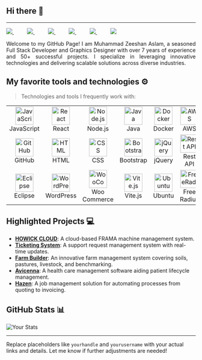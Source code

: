 ## Hi there 👋
---
<div align="justify">

<a href="https://www.instagram.com/devzami/">
<img src="https://img.shields.io/badge/Instagram-%23E4405F.svg?style=for-the-badge&logo=Instagram&logoColor=white">
</a>
 &nbsp;&nbsp;&nbsp;&nbsp;&nbsp;&nbsp;&nbsp;&nbsp;
<a href="https://www.youtube.com/devzami">
<img src="https://img.shields.io/badge/YouTube-FF0000?style=for-the-badge&logo=youtube&logoColor=white">
</a>
&nbsp;&nbsp;&nbsp;&nbsp;&nbsp;&nbsp;&nbsp;&nbsp;
<a href="https://twitter.com/devzami">
<img src="https://img.shields.io/badge/Twitter-%231DA1F2.svg?style=for-the-badge&logo=Twitter&logoColor=white">
</a>
&nbsp;&nbsp;&nbsp;&nbsp;&nbsp;&nbsp;&nbsp;&nbsp;
<a href="https://www.linkedin.com/in/devzami/">
<img src="https://img.shields.io/badge/Linkedin-%231DA1F2.svg?style=for-the-badge&logo=Linkedin&logoColor=white">
</a>
&nbsp;&nbsp;&nbsp;&nbsp;&nbsp;&nbsp;&nbsp;&nbsp;
<a href="https://t.me/devzami/">
<img src="https://img.shields.io/badge/telegram-2CA5E0?style=for-the-badge&logo=telegram&logoColor=white">
</a>
&nbsp;&nbsp;&nbsp;&nbsp;&nbsp;&nbsp;&nbsp;&nbsp;
<a href="https://gitlab.com/devzami">
<img src="https://img.shields.io/badge/gitlab-330F63?style=for-the-badge&logo=gitlab&logoColor=white">
</a>

</div>
<p></p>
<p align="justify">
Welcome to my GitHub Page! I am Muhammad Zeeshan Aslam, a seasoned Full Stack Developer and Graphics Designer with over 7 years of experience and 50+ successful projects. I specialize in leveraging innovative technologies and delivering scalable solutions across diverse industries.
</p>

## My favorite tools and technologies ⚙️

> Technologies and tools I frequently work with:

<table>
  <tr>
   	<td align="center"><img src="https://techstack-generator.vercel.app/js-icon.svg" alt="JavaScript" width="48" height="48" /><br>JavaScript</td>
   	<td align="center"><img src="https://techstack-generator.vercel.app/react-icon.svg" alt="React" width="48" height="48" /><br>React</td>
   	<td align="center"><img src="https://icon.icepanel.io/Technology/svg/Node.js.svg" alt="Node.js" width="48" height="48" /><br>Node.js</td>
   	<td align="center"><img src="https://techstack-generator.vercel.app/java-icon.svg" alt="Java" width="48" height="48" /><br>Java</td>
   	<td align="center"><img src="https://techstack-generator.vercel.app/docker-icon.svg" alt="Docker" width="48" height="48" /><br>Docker</td>
   	<td align="center"><img src="https://techstack-generator.vercel.app/aws-icon.svg" alt="AWS" width="48" height="48" /><br>AWS</td>
   	<td align="center"><img src="https://www.svgrepo.com/show/349437/linux.svg" alt="Linux" width="48" height="48" /><br>Linux</td>
   	<td align="center"><img src="https://icon.icepanel.io/Technology/svg/Oracle.svg" alt="Oracle" width="48" height="48" /><br>Oracle</td>
   	<td align="center"><img src="https://techstack-generator.vercel.app/mysql-icon.svg" alt="MySQL" width="48" height="48" /><br>MySQL</td>
   	<td align="center"><img src="https://icon.icepanel.io/Technology/svg/Apache-Tomcat.svg" alt="Tomcat" width="48" height="48" /><br>Tomcat</td>
  </tr>
  <tr>
  	<td align="center"><img src="https://techstack-generator.vercel.app/github-icon.svg" alt="GitHub" width="48" height="48" /><br>GitHub</td>
  	<td align="center"><img src="https://skillicons.dev/icons?i=html" alt="HTML" width="48" height="48" /><br>HTML</td>
  	<td align="center"><img src="https://skillicons.dev/icons?i=css" alt="CSS" width="48" height="48" /><br>CSS</td>
  	<td align="center"><img src="https://skillicons.dev/icons?i=bootstrap" alt="Bootstrap" width="48" height="48" /><br>Bootstrap</td>
  	<td align="center"><img src="https://skillicons.dev/icons?i=jquery" alt="jQuery" width="48" height="48" /><br>jQuery</td>
  	<td align="center"><img src="https://techstack-generator.vercel.app/restapi-icon.svg" alt="Rest API" width="48" height="48" /><br>Rest API</td>
  	<td align="center"><img src="https://techstack-generator.vercel.app/webpack-icon.svg" alt="Webpack" width="48" height="48" /><br>Webpack</td>
  	<td align="center"><img src="https://techstack-generator.vercel.app/eslint-icon.svg" alt="ESLint" width="48" height="48" /><br>ESLint</td>
  	<td align="center"><img src="https://skillicons.dev/icons?i=postman" alt="Postman" width="48" height="48" /><br>Postman</td>
  	<td align="center"><img src="https://www.svgrepo.com/show/373845/mongo.svg" alt="MongoDB" width="48" height="48" /><br>MongoDB</td>
  </tr>
  <tr>
  	<td align="center"><img src="https://icon.icepanel.io/Technology/svg/Eclipse-IDE.svg" alt="Eclipse" width="48" height="48" /><br>Eclipse</td>
  	<td align="center"><img src="https://icon.icepanel.io/Technology/svg/WordPress.svg" alt="WordPress" width="48" height="48" /><br>WordPress</td>
  	<td align="center"><img src="https://icon.icepanel.io/Technology/svg/WooCommerce.svg" alt="WooCommerce" width="48" height="48" /><br>Woo Commerce</td>
  	<td align="center"><img src="https://icon.icepanel.io/Technology/svg/Vite.js.svg" alt="Vite.js" width="48" height="48" /><br>Vite.js</td>
  	<td align="center"><img src="https://icon.icepanel.io/Technology/svg/Ubuntu.svg" alt="Ubuntu" width="48" height="48" /><br>Ubuntu</td>
  	<td align="center"><img src="https://www.freeradius.org/img/octo-signal.svg" alt="FreeRadius" width="48" height="48" /><br>Free Radius</td>
  	<td align="center"><img src="https://icon.icepanel.io/Technology/svg/Debian.svg" alt="Debian" width="48" height="48" /><br>Debian</td>
  	<td align="center"><img src="https://icon.icepanel.io/Technology/svg/CentOS.svg" alt="CentOS" width="48" height="48" /><br>CentOS</td>
  	<td align="center"><img src="https://icon.icepanel.io/Technology/svg/Apache.svg" alt="CentOS" width="48" height="48" /><br>Apache2</td>
  	<td align="center"><img src="https://techstack-generator.vercel.app/nginx-icon.svg" alt="Node.js" width="48" height="48" /><br>Nginx</td>
</tr>
</table>



## Highlighted Projects 💻

- **[HOWICK CLOUD](#)**: A cloud-based FRAMA machine management system.
- **[Ticketing System](#)**: A support request management system with real-time updates.
- **[Farm Builder](#)**: An innovative farm management system covering soils, pastures, livestock, and benchmarking.
- **[Avicenna](#)**: A health care management software aiding patient lifecycle management.
- **[Hazen](#)**: A job management solution for automating processes from quoting to invoicing.

## GitHub Stats 📊

![Your Stats](https://github-readme-stats.vercel.app/api?username=devzami&show_icons=true)

---

Replace placeholders like `yourhandle` and `yourusername` with your actual links and details. Let me know if further adjustments are needed!

